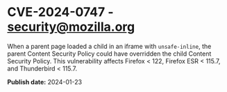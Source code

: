 # CVE-2024-0747 - security@mozilla.org

When a parent page loaded a child in an iframe with `unsafe-inline`, the parent Content Security Policy could have overridden the child Content Security Policy. This vulnerability affects Firefox < 122, Firefox ESR < 115.7, and Thunderbird < 115.7.

**Publish date:** 2024-01-23
